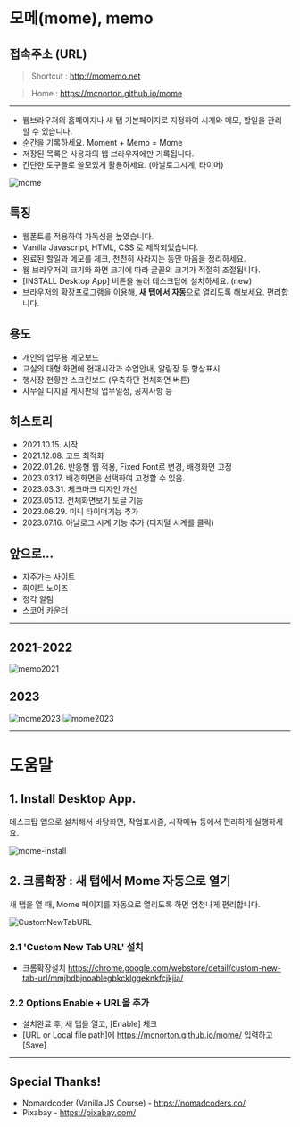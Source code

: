 # 모메(mome), memo

## 접속주소 (URL)


> Shortcut : http://momemo.net

> Home : https://mcnorton.github.io/mome
---

* 웹브라우저의 홈페이지나 새 탭 기본페이지로 지정하여 시계와 메모, 할일을 관리 할 수 있습니다.
* 순간을 기록하세요. Moment + Memo = Mome
* 저장된 목록은 사용자의 웹 브라우저에만 기록됩니다.
* 간단한 도구들로 쓸모있게 활용하세요. (아날로그시계, 타이머)


![mome](https://github.com/mcnorton/mome/assets/4551495/660bcb5c-fed8-451e-94e6-2965722fed24)



## 특징
* 웹폰트를 적용하여 가독성을 높였습니다.
* Vanilla Javascript, HTML, CSS 로 제작되었습니다.
* 완료된 할일과 메모를 체크, 천천히 사라지는 동안 마음을 정리하세요.
* 웹 브라우저의 크기와 화면 크기에 따라 글꼴의 크기가 적절히 조절됩니다.
* [INSTALL Desktop App] 버튼을 눌러 데스크탑에 설치하세요. (new)
* 브라우저의 확장프로그램을 이용해, **새 탭에서 자동**으로 열리도록 해보세요. 편리합니다.

## 용도
* 개인의 업무용 메모보드
* 교실의 대형 화면에 현재시각과 수업안내, 알림장 등 항상표시
* 행사장 현황판 스크린보드 (우측하단 전체화면 버튼)
* 사무실 디지털 게시판의 업무일정, 공지사항 등

## 히스토리
* 2021.10.15. 시작
* 2021.12.08. 코드 최적화
* 2022.01.26. 반응형 웹 적용, Fixed Font로 변경, 배경화면 고정
* 2023.03.17. 배경화면을 선택하여 고정할 수 있음.
* 2023.03.31. 체크마크 디자인 개선
* 2023.05.13. 전체화면보기 토글 기능
* 2023.06.29. 미니 타이머기능 추가
* 2023.07.16. 아날로그 시계 기능 추가 (디지털 시계를 클릭)

## 앞으로...
* 자주가는 사이트
* 화이트 노이즈
* 정각 알림
* 스코어 카운터

---
 ## 2021-2022 
  ![memo2021](https://user-images.githubusercontent.com/4551495/145520765-96e5085f-88bc-4c2b-bd85-5e37fa8d4402.png)

## 2023
  ![mome2023](https://user-images.githubusercontent.com/4551495/225662986-f7f4b290-2dd8-4479-af8b-4393cea4e3ce.png)
  ![mome2023](https://user-images.githubusercontent.com/4551495/229038614-eaae12b2-33b4-4ef3-8bd5-a909584816a2.png)

---

# 도움말

## 1. Install Desktop App.
데스크탑 앱으로 설치해서 바탕화면, 작업표시줄, 시작메뉴 등에서 편리하게 실행하세요.

![mome-install](https://github.com/mcnorton/mome/assets/4551495/2e30c200-a597-4910-9610-4e3ce128675f)



## 2. 크롬확장 : 새 탭에서 Mome 자동으로 열기
새 탭을 열 때, Mome 페이지를 자동으로 열리도록 하면 엄청나게 편리합니다.

![CustomNewTabURL](https://lh3.googleusercontent.com/4lCsO0HhSqwN-U68QDFgVhLWb285-pfcoX_PHV5C6J6WuLSadROAD5iQm8kKmE8xM0qmh6XUQ0Wf0NtxFLkyB7t2=w640-h400-e365-rj-sc0x00ffffff)

### 2.1 'Custom New Tab URL' 설치
* 크롬확장설치 https://chrome.google.com/webstore/detail/custom-new-tab-url/mmjbdbjnoablegbkcklggeknkfcjkjia/

### 2.2 Options Enable + URL을 추가
* 설치완료 후, 새 탭을 열고, [Enable] 체크
* [URL or Local file path]에 https://mcnorton.github.io/mome/ 입력하고 [Save]


---

## Special Thanks!
* Nomardcoder (Vanilla JS Course) - https://nomadcoders.co/
* Pixabay - https://pixabay.com/
